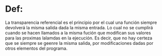 # Def:
La transparencia referencial es el principio por el cual una función siempre devolverá
la misma salida dada la misma entrada. Lo cual no se cumplirá cuando se hacen llamados
a la misma fución que modifican sus valores para las proximas lalamdas en la ejecución.
Es decir, que no hay certeza que se siempre se geenre la misma salida, por modificaciones
dadas por otros elementos del programa. 
